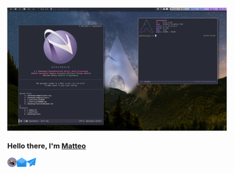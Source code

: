 <!-- Links list -->
[geoteo]: https://www.geoteo.net
[protonmail]: mailto:matteo.giorgi@protonmail.com
[telegram]: https://t.me/geoteodotnet
<!-- Links list -->


![](assets/scrot.png)

### Hello there, I'm [Matteo](https://www.geoteo.net/)

[<img align="left" alt="geoteo" width="22px" src="assets/geoteo.png" />][geoteo]
[<img align="left" alt="protonmail" width="22px" src="assets/email.png" />][protonmail]
[<img align="left" alt="telegram" width="22px" src="assets/telegram.png" />][telegram]
